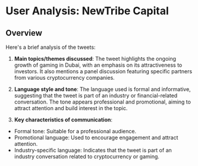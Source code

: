 # User Analysis: NewTribe Capital

## Overview

Here's a brief analysis of the tweets:

1. **Main topics/themes discussed**: The tweet highlights the ongoing growth of gaming in Dubai, with an emphasis on its attractiveness to investors. It also mentions a panel discussion featuring specific partners from various cryptocurrency companies.

2. **Language style and tone**: The language used is formal and informative, suggesting that the tweet is part of an industry or financial-related conversation. The tone appears professional and promotional, aiming to attract attention and build interest in the topic.

3. **Key characteristics of communication**:
- Formal tone: Suitable for a professional audience.
- Promotional language: Used to encourage engagement and attract attention.
- Industry-specific language: Indicates that the tweet is part of an industry conversation related to cryptocurrency or gaming.